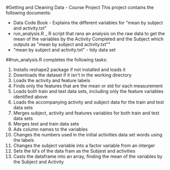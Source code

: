 #Getting and Cleaning Data - Course Project
This project contains the following documents:
* Data Code Book - Explains the different variables for "mean by subject and activity.txt"
* run_analysis.R _ R script that rans an analysis on the raw data to get the mean of the variables by the Activity Completed and the Subject which outputs as "mean by subject and activity.txt""
* "mean by subject and activity.txt" - tidy data set

##run_analysis.R completes the following tasks:
1. Installs reshape2 package if not installed and loads it 
2. Downloads the dataset if it isn't in the working directory
3. Loads the activity and feature labels
4. Finds only the features that are the mean or std for each measurement
5. Loads both train and test data sets, including only the feature variables identified above
6. Loads the accompanying activity and subject data for the train and test data sets
7. Merges subject, activity and features variables for both train and test data sets
8. Merges test and train data sets
9. Ads column names to the variables
10. Changes the numbers used in the initial activities data set words using the labels
11. Changes the subject variable into a factor variable from an interger
12. Sets the Id's of the data fram as the Subjest and activities
13. Casts the dataframe into an array, finding the mean of the variables by the Subject and Activity